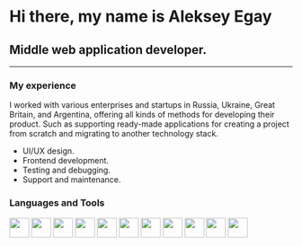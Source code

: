

# Hi there, my name is Aleksey Egay

## Middle web application developer.

---

### My experience
I worked with various enterprises and startups in Russia, Ukraine, Great Britain, and Argentina, offering all kinds of methods for developing their product.
Such as supporting ready-made applications for creating a project from scratch and migrating to another technology stack.

- UI/UX design.
- Frontend development.
- Testing and debugging.
- Support and maintenance.
  <br />

### Languages and Tools

[<img src="https://cdn.icon-icons.com/icons2/2415/PNG/512/react_original_logo_icon_146374.png" width=35px>][react] [<img src="https://cdn.icon-icons.com/icons2/2415/PNG/512/redux_original_logo_icon_146365.png" width=35px>][redux] [<img src="https://cdn.icon-icons.com/icons2/2415/PNG/512/typescript_plain_logo_icon_146316.png" width=35px>][typescript] [<img src="https://cdn.icon-icons.com/icons2/2108/PNG/512/javascript_icon_130900.png" width=35px>][javascript] [<img src="https://cdn.icon-icons.com/icons2/910/PNG/512/html-5_icon-icons.com_71170.png" width=35px>][html] [<img src="https://cdn.icon-icons.com/icons2/2107/PNG/512/file_type_css_icon_130661.png" width=35px>][css] [<img src="https://cdn.icon-icons.com/icons2/2107/PNG/512/file_type_sass_icon_130182.png" width=35px>][sass]
[<img src="https://cdn.icon-icons.com/icons2/2107/PNG/512/file_type_aws_icon_130732.png" width=35px>][aws] [<img src="https://cdn.icon-icons.com/icons2/2415/PNG/512/mongodb_original_wordmark_logo_icon_146425.png" width="35px">][mongodb] [<img src="https://cdn.icon-icons.com/icons2/2107/PNG/512/file_type_node_icon_130301.png" width=35px>][node] [<img src="https://cdn.icon-icons.com/icons2/2107/PNG/512/file_type_sql_icon_130152.png" width=35px>][sql]


[react]: https://reactjs.org/

[javascript]: https://developer.mozilla.org/en-US/docs/Web/JavaScript

[typescript]: https://www.typescriptlang.org/

[python]: https://www.python.org/doc/

[html]: https://developer.mozilla.org/en-US/docs/Web/HTML

[css]: https://css-tricks.com/

[sass]: https://sass-lang.com/

[redux]: https://redux.js.org/

[aws]:https://aws.amazon.com/

[mongodb]: https://www.mongodb.com/

[node]: https://nodejs.org/en/

[sql]: https://www.w3schools.com/sql/

<br />
